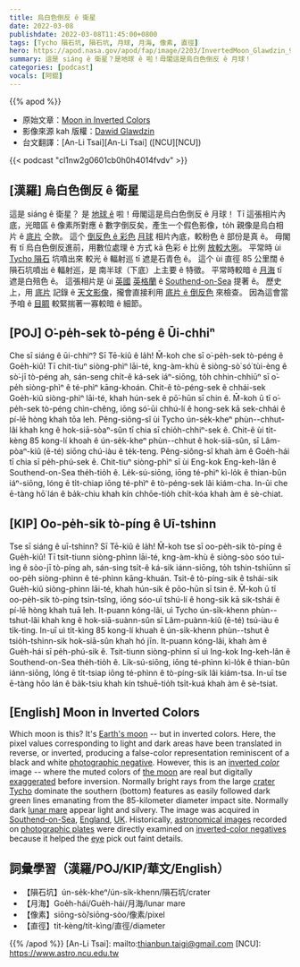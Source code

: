 ```yaml
---
title: 烏白色倒反 ê 衛星
date: 2022-03-08
publishdate: 2022-03-08T11:45:00+0800
tags: [Tycho 隕石坑, 隕石坑, 月球, 月海, 像素, 直徑]
hero: https://apod.nasa.gov/apod/fap/image/2203/InvertedMoon_Glawdzin_960.jpg
summary: 這是 siáng ê 衛星？是地球 ê 啦！毋閣這是烏白色倒反 ê 月球！
categories: [podcast]
vocals: [阿錕]
---
```


{{% apod %}}

- 原始文章：[Moon in Inverted Colors](https://apod.nasa.gov/apod/ap220308.html)
- 影像來源 kah 版權：[Dawid Glawdzin](mailto:dglawdzin@gmail.com)
- 台文翻譯：[An-Li Tsai][An-Li Tsai] ([NCU][NCU])

{{< podcast "cl1nw2g0601cb0h0h4014fvdv" >}}

## [漢羅] 烏白色倒反 ê 衛星
這是 siáng ê 衛星？
是 [地球 ê][Earth's moon] 啦！毋閣這是烏白色倒反 ê 月球！
Tī 這張相片內底，光暗區 ê 像素所對應 ê 數字倒反矣，產生一个假色影像，to̍h 親像是烏白相片 ê [底片][photographic negative] 仝款。
這个 [倒反色 ê 彩色][inverted *color*] [月球][the moon] 相片內底，較粉色 ê 部份是真 ê。
毋閣有 tī 烏白色倒反進前，用數位處理 ê 方式 kā 色彩 ê 比例 [放較大咧][exaggerated]。
平常時 ùi [Tycho 隕石][crater Tycho] 坑噴出來 較光 ê 輻射巡 tī 遮是石青色 ê。
這个 ùi 直徑 85 公里闊 ê 隕石坑噴出 ê 輻射巡，是 南半球（下底）上主要 ê 特徵。
平常時較暗 ê [月海][lunar mare] tī 遮是白殕色 ê。
這張相片是 ùi [英國][UK] [英格蘭][England] ê [Southend-on-Sea][Southend-on-Sea] 提著 ê。
歷史上，用 [底片][photographic plates] 記錄 ê [天文影像][astronomical images]，攏會直接利用 [底片 ê 倒反色][inverted-color negatives] 來檢查。
因為這會當予咱 ê [目睭][eye] 較緊揣著一寡較暗 ê 細節。


## [POJ] O͘-pe̍h-sek tò-péng ê Ūi-chhiⁿ
Che sī siáng ê ūi-chhiⁿ?
Sī Tē-kiû ê la̍h!
M̄-koh che sī o͘-pe̍h-sek tò-péng ê Goe̍h-kiû!
Tī chit-tiuⁿ siòng-phìⁿ lāi-té, kng-àm-khù ê siòng-sò͘ só͘ tùi-èng ê sò͘-jī tò-péng ah, sán-seng chi̍t-ê ká-sek iáⁿ-siōng, to̍h chhin-chhiūⁿ sī o͘-pe̍h siòng-phìⁿ ê té-phìⁿ kāng-khoán.
Chit-ê tò-péng-sek ê chhái-sek Goe̍h-kiû siòng-phìⁿ lāi-té, khah hún-sek ê pō͘-hūn sī chin ê.
M̄-koh ū tī o͘-pe̍h-sek tò-péng chìn-chêng, iōng só͘-ūi chhú-lí ê hong-sek kā sek-chhái ê pí-lē hòng khah tōa leh.
Pêng-siông-sî ùi Tycho ún-se̍k-kheⁿ phùn--chhut-lâi khah kng ê hok-siā-sòaⁿ-sûn tī chia sī chio̍h-chhiⁿ-sek ê.
Chit-ê ùi ti̍t-kèng 85 kong-lí khoah ê ún-se̍k-kheⁿ phùn--chhut ê hok-siā-sûn, sī Lâm-pòaⁿ-kiû (ē-té) siōng chú-iàu ê te̍k-teng.
Pêng-siông-sî khah àm ê Goe̍h-hái tī chia sī pe̍h-phú-sek ê.
Chit-tiuⁿ siòng-phìⁿ sī ùi Eng-kok Eng-keh-lân ê Southend-on-Sea the̍h-tio̍h ê.
Le̍k-sú-siōng, iōng té-phìⁿ kì-lo̍k ê thian-bûn iáⁿ-siōng, lóng ē ti̍t-chiap iōng té-phìⁿ ê tò-péng-sek lâi kiám-cha.
In-ūi che ē-tàng hō͘ lán ê ba̍k-chiu khah kín chhōe-tio̍h chi̍t-kóa khah àm ê sè-chiat.

## [KIP] Oo-pe̍h-sik tò-píng ê Uī-tshinn
Tse sī siáng ê uī-tshinn?
Sī Tē-kiû ê la̍h!
M̄-koh tse sī oo-pe̍h-sik tò-píng ê Gue̍h-kiû!
Tī tsit-tiunn siòng-phìnn lāi-té, kng-àm-khù ê siòng-sòo sóo tuì-ìng ê sòo-jī tò-píng ah, sán-sing tsi̍t-ê ká-sik iánn-siōng, to̍h tshin-tshiūnn sī oo-pe̍h siòng-phìnn ê té-phìnn kāng-khuán.
Tsit-ê tò-píng-sik ê tshái-sik Gue̍h-kiû siòng-phìnn lāi-té, khah hún-sik ê pōo-hūn sī tsin ê.
M̄-koh ū tī oo-pe̍h-sik tò-píng tsìn-tsîng, iōng sóo-uī tshú-lí ê hong-sik kā sik-tshái ê pí-lē hòng khah tuā leh.
It-puann kóng-lâi, uì Tycho ún-si̍k-khenn phùn--tshut-lâi khah kng ê hok-siā-suànn-sûn sī Lâm-puànn-kiû (ē-té) tsú-iàu ê ti̍k-ting.
In-uī uì ti̍t-kìng 85 kong-lí khuah ê ún-si̍k-khenn phùn--tshut ê tsio̍h-tshinn-sik hok-siā-sûn khah hó jīn.
It-puann kóng-lâi, khah àm ê Gue̍h-hái sī pe̍h-phú-sik ê.
Tsit-tiunn siòng-phìnn sī uì Ing-kok Ing-keh-lân ê Southend-on-Sea the̍h-tio̍h ê.
Li̍k-sú-siōng, iōng té-phìnn kì-lo̍k ê thian-bûn iánn-siōng, lóng ē ti̍t-tsiap iōng té-phìnn ê tò-píng-sik lâi kiám-tsa.
In-uī tse ē-tàng hōo lán ê ba̍k-tsiu khah kín tshuē-tio̍h tsi̍t-kuá khah àm ê sè-tsiat.

## [English] Moon in Inverted Colors
Which moon is this?
It's [Earth's moon][Earth's moon] -- but in inverted colors.
Here, the pixel values corresponding to light and dark areas have been translated in reverse, or inverted, producing a false-color representation reminiscent of a black and white [photographic negative][photographic negative].
However, this is an [inverted *color*][inverted *color*] image -- where the muted colors of [the moon][the moon] are real but digitally [exaggerated][exaggerated] before inversion.
Normally bright rays from the large [crater Tycho][crater Tycho] dominate the southern (bottom) features as easily followed dark green lines emanating from the 85-kilometer diameter impact site.
Normally dark [lunar mare][lunar mare] appear light and silvery.
The image was acquired in [Southend-on-Sea][Southend-on-Sea], [England][England], [UK][UK].
Historically, [astronomical images][astronomical images] recorded on [photographic plates][photographic plates] were directly examined on [inverted-color negatives][inverted-color negatives] because it helped the [eye][eye] pick out faint details.

## 詞彙學習（漢羅/POJ/KIP/華文/English）
- 【隕石坑】ún-se̍k-kheⁿ/ún-si̍k-khenn/隕石坑/crater
- 【月海】Goe̍h-hái/Gue̍h-hái/月海/lunar mare
- 【像素】siōng-sò͘/siōng-sòo/像素/pixel
- 【直徑】ti̍t-kèng/ti̍t-kìng/直徑/diameter


{{% /apod %}}
[An-Li Tsai]: mailto:thianbun.taigi@gmail.com
[NCU]: https://www.astro.ncu.edu.tw

[copyright]: https://apod.nasa.gov/apod/fap/lib/about_apod.html#srapply

[Earth's moon]:https://moon.nasa.gov/
[photographic negative]:https://en.wikipedia.org/wiki/Negative_(photography)
[inverted *color*]:https://www.quora.com/How-exactly-does-color-inversion-work
[the moon]:https://apod.nasa.gov/apod/ap160201.html
[exaggerated]:https://apod.nasa.gov/apod/ap210831.html
[crater Tycho]:https://en.wikipedia.org/wiki/Tycho_(lunar_crater)
[lunar mare]:https://en.wikipedia.org/wiki/Lunar_mare#/media/File:Moon_names.svg
[Southend-on-Sea]:https://youtu.be/rv_fuDFxhWc
[England]:https://en.wikipedia.org/wiki/England
[UK]:https://en.wikipedia.org/wiki/United_Kingdom
[astronomical images]:https://apod.nasa.gov/apod/ap200426.html
[photographic plates]:https://www.atnf.csiro.au/outreach/education/senior/astrophysics/photometry_photographicastro.html
[inverted-color negatives]:https://i.ytimg.com/vi/8T6cPfb5fXg/maxresdefault.jpg
[eye]:https://www.nei.nih.gov/learn-about-eye-health/healthy-vision/how-eyes-work
